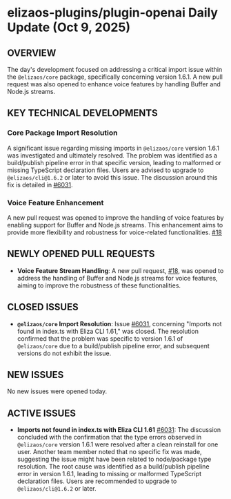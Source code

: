 # elizaos-plugins/plugin-openai Daily Update (Oct 9, 2025)
## OVERVIEW 
The day's development focused on addressing a critical import issue within the `@elizaos/core` package, specifically concerning version 1.6.1. A new pull request was also opened to enhance voice features by handling Buffer and Node.js streams.

## KEY TECHNICAL DEVELOPMENTS

### Core Package Import Resolution
A significant issue regarding missing imports in `@elizaos/core` version 1.6.1 was investigated and ultimately resolved. The problem was identified as a build/publish pipeline error in that specific version, leading to malformed or missing TypeScript declaration files. Users are advised to upgrade to `@elizaos/cli@1.6.2` or later to avoid this issue. The discussion around this fix is detailed in [#6031](https://github.com/elizaos-plugins/plugin-openai/issues/6031).

### Voice Feature Enhancement
A new pull request was opened to improve the handling of voice features by enabling support for Buffer and Node.js streams. This enhancement aims to provide more flexibility and robustness for voice-related functionalities. [#18](https://github.com/elizaos-plugins/plugin-openai/pull/18)

## NEWLY OPENED PULL REQUESTS
- **Voice Feature Stream Handling**: A new pull request, [#18](https://github.com/elizaos-plugins/plugin-openai/pull/18), was opened to address the handling of Buffer and Node.js streams for voice features, aiming to improve the robustness of these functionalities.

## CLOSED ISSUES
- **`@elizaos/core` Import Resolution**: Issue [#6031](https://github.com/elizaos-plugins/plugin-openai/issues/6031), concerning "Imports not found in index.ts with Eliza CLI 1.61," was closed. The resolution confirmed that the problem was specific to version 1.6.1 of `@elizaos/core` due to a build/publish pipeline error, and subsequent versions do not exhibit the issue.

## NEW ISSUES
No new issues were opened today.

## ACTIVE ISSUES
- **Imports not found in index.ts with Eliza CLI 1.61** [#6031](https://github.com/elizaos-plugins/plugin-openai/issues/6031): The discussion concluded with the confirmation that the type errors observed in `@elizaos/core` version 1.6.1 were resolved after a clean reinstall for one user. Another team member noted that no specific fix was made, suggesting the issue might have been related to node/package type resolution. The root cause was identified as a build/publish pipeline error in version 1.6.1, leading to missing or malformed TypeScript declaration files. Users are recommended to upgrade to `@elizaos/cli@1.6.2` or later.
